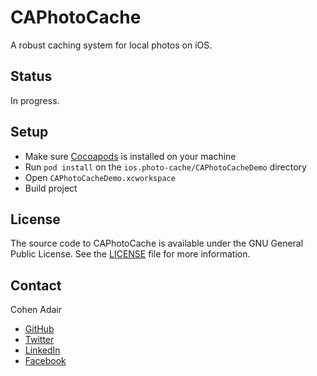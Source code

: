 # CAPhotoCache
A robust caching system for local photos on iOS.


## Status
In progress.


## <a name="setup">Setup
* Make sure [Cocoapods](https://guides.cocoapods.org/using/getting-started.html) is installed on your machine
* Run `pod install` on the `ios.photo-cache/CAPhotoCacheDemo` directory
* Open `CAPhotoCacheDemo.xcworkspace`
* Build project


## License

The source code to CAPhotoCache is available under the GNU General Public License. See the [LICENSE](https://raw.githubusercontent.com/cohenadair/ios.photo-cache/master/LICENSE) file for more information.


## Contact

Cohen Adair

* [GitHub](https://github.com/cohenadair)
* [Twitter](http://twitter.com/cohenadair)
* [LinkedIn](https://ca.linkedin.com/in/cohenadair)
* [Facebook](https://www.facebook.com/cohen.adair)
